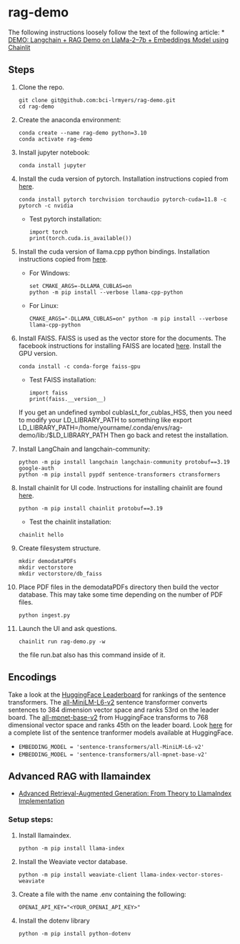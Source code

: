 # rag-demo

The following instructions loosely follow the text of the following article:
    * [DEMO: Langchain + RAG Demo on LlaMa-2–7b + Embeddings Model using Chainlit](https://medium.com/@madhur.prashant7/demo-langchain-rag-demo-on-llama-2-7b-embeddings-model-using-chainlit-559c10ce3fbf)
	
## Steps

1. Clone the repo.
    ```
	git clone git@github.com:bci-lrmyers/rag-demo.git
	cd rag-demo
	```
1. Create the anaconda environment:
    ```
	conda create --name rag-demo python=3.10
	conda activate rag-demo
	```
1. Install jupyter notebook:
    ```
    conda install jupyter
    ```
1. Install the cuda version of pytorch. Installation instructions copied
   from [here](https://pytorch.org/get-started/locally/).
    ```
    conda install pytorch torchvision torchaudio pytorch-cuda=11.8 -c pytorch -c nvidia
	```
	* Test pytorch installation:
        ```
		import torch
		print(torch.cuda.is_available())
		```
1. Install the cuda version of llama.cpp python bindings. Installation instructions
   copied from [here](https://github.com/abetlen/llama-cpp-python).
    * For Windows:
        ```
	    set CMAKE_ARGS=-DLLAMA_CUBLAS=on
	    python -m pip install --verbose llama-cpp-python 
        ```
    * For Linux:
        ```
        CMAKE_ARGS="-DLLAMA_CUBLAS=on" python -m pip install --verbose llama-cpp-python
	    ```
2. Install FAISS. FAISS is used as the vector store for the documents. The
   facebook instructions for installing FAISS are located [here](https://github.com/facebookresearch/faiss/blob/main/INSTALL.md).
   Install the GPU version.
    ```
	conda install -c conda-forge faiss-gpu
    ```
	* Test FAISS installation:
	    ```
		import faiss
		print(faiss.__version__)
		```
	If you get an undefined symbol cublasLt_for_cublas_HSS, then you need to modify your LD_LIBRARY_PATH
	to something like
	export LD_LIBRARY_PATH=/home/yourname/.conda/envs/rag-demo/lib:/$LD_LIBRARY_PATH
	Then go back and retest the installation.
	
3. Install LangChain and langchain-community:
    ```
	python -m pip install langchain langchain-community protobuf==3.19 google-auth
	python -m pip install pypdf sentence-transformers ctransformers
	```
4. Install chainlit for UI code. Instructions for installing chainlit are
   found [here](https://docs.chainlit.io/get-started/installation).
    ```
	python -m pip install chainlit protobuf==3.19
	```
	* Test the chainlit installation:
	```
	chainlit hello
	```
5. Create filesystem structure.
    ```
	mkdir demodataPDFs
	mkdir vectorstore
	mkdir vectorstore/db_faiss
	```
6. Place PDF files in the demodataPDFs directory then build the
   vector database. This may take some time depending on the number
   of PDF files.
    ```
	python ingest.py
	```
7. Launch the UI and ask questions.
    ```
	chainlit run rag-demo.py -w
	```
	the file run.bat also has this command inside of it.

## Encodings

Take a look at the [HuggingFace Leaderboard](https://huggingface.co/spaces/mteb/leaderboard)
for rankings of the sentence transformers. The [all-MiniLM-L6-v2](https://huggingface.co/sentence-transformers/all-MiniLM-L6-v2)
sentence transformer converts sentences to 384 dimension vector space and ranks 53rd on the
leader board. The [all-mpnet-base-v2](https://huggingface.co/sentence-transformers/all-mpnet-base-v2)
from HuggingFace transforms to 768 dimensional vector space and ranks 45th on the leader
board. Look [here](https://huggingface.co/sentence-transformers?sort_models=downloads#models)
for a complete list of the sentence tranformer models available at HuggingFace.

* ```EMBEDDING_MODEL = 'sentence-transformers/all-MiniLM-L6-v2'```
* ```EMBEDDING_MODEL = 'sentence-transformers/all-mpnet-base-v2'```

## Advanced RAG with llamaindex

* [Advanced Retrieval-Augmented Generation: From Theory to LlamaIndex Implementation](https://towardsdatascience.com/advanced-retrieval-augmented-generation-from-theory-to-llamaindex-implementation-4de1464a9930)

### Setup steps:

1. Install llamaindex.
    ```
    python -m pip install llama-index
    ```
1. Install the Weaviate vector database.
    ```
    python -m pip install weaviate-client llama-index-vector-stores-weaviate
    ```
1. Create a file with the name .env containing the following:
    ```
    OPENAI_API_KEY="<YOUR_OPENAI_API_KEY>"

1. Install the dotenv library
   ```
   python -m pip install python-dotenv
   ```

